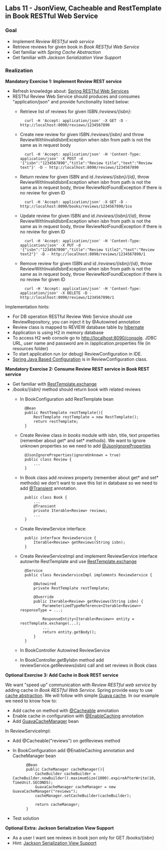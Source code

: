 ## Labs 11 - JsonView, Cacheable and RestTemplate in Book RESTful Web Service ##

### Goal ###
- Implement *Review RESTful web service*
- Retrieve reviews for given book in *Book RESTful Web Service*
- Get familiar with *Spring Cache Abstraction*
- Get familiar with *Jackson Serialization View Support*

### Realization ###

**Mandatory Exercise 1: Implement Review REST service**

- Refresh knowledge about: [Spring RESTful Web Services](https://github.com/bsodzik/distributed-java-intro/tree/master/10-rest-web-service)
- RESTful Review Web Service should produces and consumes "application/json" and provide functionality listed below:
	- Retrieve list of reviews for given ISBN */reviews/{isbn}*: 

			curl -H 'Accept: application/json' -X GET -D - http://localhost:8090/reviews/1234567890

	- Create new review for given ISBN  */reviews/{isbn}* and throw ReviewWithInvalidIsbnException when isbn from path is not the same as in request body
	
			curl -H 'Accept: application/json' -H 'Content-Type: application/json' -X POST -d '{"isbn":"1234567890","title":"Review title","text":"Review text"}' -D - http://localhost:8090/reviews/1234567890



	- Return review for given ISBN and id  */reviews/{isbn}/{id}*, throw ReviewWithInvalidIsbnException when isbn from path is not the same as in request body, throw ReviewNotFoundException if there is no review for given ID

			curl -H 'Accept: application/json' -X GET -D - http://localhost:8090/books/reviews/1234567890/1co

	- Update review for given ISBN and id  */reviews/{isbn}/{id}*, throw ReviewWithInvalidIsbnException when isbn from path is not the same as in request body, throw ReviewNotFoundException if there is no review for given ID

			curl -H 'Accept: application/json' -H 'Content-Type: application/json' -X PUT -d '{"isbn":"1234567890","title":"Review title2","text":"Review text2"}' -D - http://localhost:8090/reviews/1234567890/1

	- Remove review for given ISBN and id */reviews/{isbn}/{id}*, throw ReviewWithInvalidIsbnException when isbn from path is not the same as in request body, throw ReviewNotFoundException if there is no review for given ID

			curl -H 'Accept: application/json' -H 'Content-Type: application/json' -X DELETE -D - http://localhost:8090/reviews/1234567890/1

Implementation hints:
- For DB operation RESTful Review Web Service should use ReviewRepository, you can inject it by @Autowired annotation
- Review class is mapped to REVIEW database table by [hibernate](http://hibernate.org/)
- Application is using H2 in memory database
- To access H2 web console go to [http://localhost:8090/console](http://localhost:8090/console). JDBC URL, user name and password are in /application.properties file (in resources folder)
- To start application run (or debug) ReviewConfiguration in IDE.
- [Spring Java Based Configuration](http://docs.spring.io/spring/docs/current/spring-framework-reference/htmlsingle/#beans-java) is in ReviewConfiguration class.
	


**Mandatory Exercise 2: Consume Review REST service in Book REST service** 

- Get familiar with [RestTemplate.exchange](https://github.com/bsodzik/distributed-java-intro/tree/master/9-rest-consumption)
- */books/{isbn}* method should return book with related reviews
	- In BookConfiguration add RestTemplate bean
		
			@Bean
			public RestTemplate restTemplate(){
				RestTemplate restTemplate = new RestTemplate();
				return restTemplate;
			}
	
	- Create Review class in *books* module with isbn, title, text properties (remember about get* and set* methods). We want to ignore unknown properties so we need to add [@JsonIgnoreProperties](http://fasterxml.github.io/jackson-annotations/javadoc/2.1.0/com/fasterxml/jackson/annotation/JsonIgnoreProperties.html)

			@JsonIgnoreProperties(ignoreUnknown = true)
			public class Review {
				...
			}

	- In Book class add *reviews* property (remember about get* and set* methods) we don't want to save this list in database so we need to add [@Transient](http://docs.oracle.com/javaee/6/api/javax/persistence/Transient.html) annotation.

			public class Book {
				...		
				@Transient
				private Iterable<Review> reviews;
				...
			}

	- Create ReviewService interface:

			public interface ReviewService {
				Iterable<Review> getReviews(String isbn);
			}


	- Create ReviewServiceImpl and implement ReviewService interface autowrite RestTemplate and use [RestTemplate.exchange](https://github.com/bsodzik/distributed-java-intro/tree/master/9-rest-consumption)
			
			@Service
			public class ReviewServiceImpl implements ReviewService {

				@Autowired
				private RestTemplate restTemplate;

				@Override
				public Iterable<Review> getReviews(String isbn) {
					ParameterizedTypeReference<Iterable<Review>> responseType = ...;

					ResponseEntity<Iterable<Review>> entity = restTemplate.exchange(...);
                    ...
					return entity.getBody();
				}
			}
	
	- In BookController Autowired ReviewService 
	- In BookController.getByIsbn method add reviewService.getReviews(isbn) call and set reviews in Book class

**Optional Exercise 3: Add Cache in Book REST service**

We want "speed up" communication with *Review RESTful web service* by adding cache in *Book RESTful Web Service*. Spring provide easy to use [cache abstraction](http://docs.spring.io/spring/docs/current/spring-framework-reference/html/cache.html). We will follow with simple [Guava cache](https://code.google.com/p/guava-libraries/wiki/CachesExplained). In our example we need to know how to:
- Add cache on method with [@Cacheable](http://docs.spring.io/spring/docs/current/spring-framework-reference/html/cache.html#cache-annotations-cacheable) annotation
- Enable cache in configuration with [@EnableCaching](http://docs.spring.io/spring/docs/current/spring-framework-reference/html/cache.html#cache-annotation-enable) annotation
- Add [GuavaCacheManager](http://docs.spring.io/spring/docs/current/spring-framework-reference/html/cache.html#cache-store-configuration-guava) bean

In ReviewServiceImpl:
- Add @Cacheable("reviews") on getReviews method
- In BookConfiguration add @EnableCaching annotation and CacheManager bean

			@Bean
			public CacheManager cacheManager(){
				CacheBuilder cacheBuilder =  CacheBuilder.newBuilder().maximumSize(1000).expireAfterWrite(10, TimeUnit.SECONDS);
				GuavaCacheManager cacheManager = new GuavaCacheManager("reviews");
				cacheManager.setCacheBuilder(cacheBuilder);

				return cacheManager;
			}

- Test solution

**Optional Extra: Jackson Serialization View Support**
- As a user I want see reviews in book json only for GET /books/{isbn}
- Hint: [Jackson Serialization View Support](http://docs.spring.io/spring/docs/current/spring-framework-reference/html/mvc.html#mvc-ann-jsonview)

